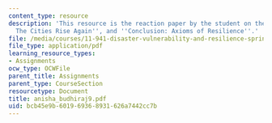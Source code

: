 ```yaml
---
content_type: resource
description: 'This resource is the reaction paper by the student on the topics ''Introduction:
  The Cities Rise Again'', and ''Conclusion: Axioms of Resilience''.'
file: /media/courses/11-941-disaster-vulnerability-and-resilience-spring-2005/bcb45e9b601969368931626a7442cc7b_anisha_budhiraj9.pdf
file_type: application/pdf
learning_resource_types:
- Assignments
ocw_type: OCWFile
parent_title: Assignments
parent_type: CourseSection
resourcetype: Document
title: anisha_budhiraj9.pdf
uid: bcb45e9b-6019-6936-8931-626a7442cc7b
---
```

